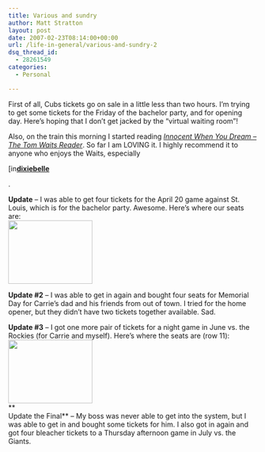 ```yaml
---
title: Various and sundry
author: Matt Stratton
layout: post
date: 2007-02-23T08:14:00+00:00
url: /life-in-general/various-and-sundry-2
dsq_thread_id:
  - 28261549
categories:
  - Personal

---
```

First of all, Cubs tickets go on sale in a little less than two hours. I&#8217;m trying to get some tickets for the Friday of the bachelor party, and for opening day. Here&#8217;s hoping that I don&#8217;t get jacked by the &#8220;virtual waiting room&#8221;!

Also, on the train this morning I started reading [_Innocent When You Dream &#8211; The Tom Waits Reader_][1]. So far I am LOVING it. I highly recommend it to anyone who enjoys the Waits, especially 

<div class="ljuser">
  <a href="https://dixiebelle.livejournal.com/profile"><img width="17" height="17" src="https://stat.livejournal.com/img/userinfo.gif" alt="[info]" style="border:0 none;vertical-align:bottom;" /></a><a href="https://dixiebelle.livejournal.com/"><b>dixiebelle</b></a>
</div>

.

**Update** &#8211; I was able to get four tickets for the April 20 game against St. Louis, which is for the bachelor party. Awesome. Here&#8217;s where our seats are:  
[<img width="170" height="128" border="0" alt="" src="https://pics.livejournal.com/mugsy1274/pic/000112g3" />][2]

**Update #2** &#8211; I was able to get in again and bought four seats for Memorial Day for Carrie&#8217;s dad and his friends from out of town. I tried for the home opener, but they didn&#8217;t have two tickets together available. Sad.

**Update #3** &#8211; I got one more pair of tickets for a night game in June vs. the Rockies (for Carrie and myself). Here&#8217;s where the seats are (row 11):  
[<img width="170" height="128" border="0" alt="" src="https://pics.livejournal.com/mugsy1274/pic/00012xzy" />][3]  
**  
Update the Final** &#8211; My boss was never able to get into the system, but I was able to get in and bought some tickets for him. I also got in again and got four bleacher tickets to a Thursday afternoon game in July vs. the Giants.

 [1]: https://www.amazon.com/Innocent-When-You-Dream-Reader/dp/1560256672
 [2]: https://pics.livejournal.com/mugsy1274/pic/000112g3/
 [3]: https://pics.livejournal.com/mugsy1274/pic/00012xzy/
